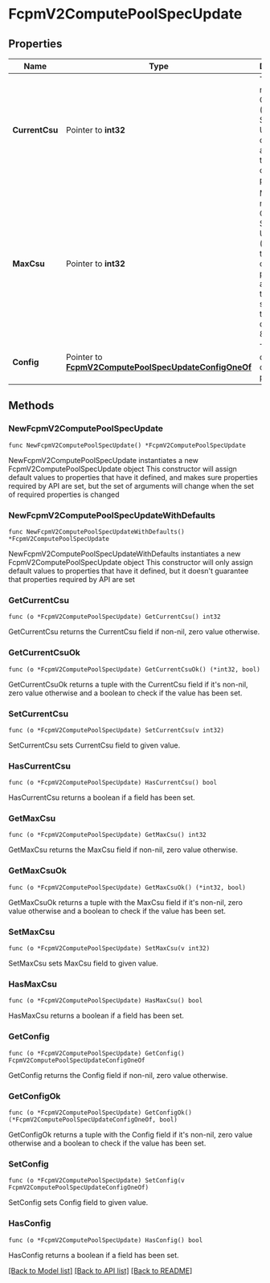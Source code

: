 # FcpmV2ComputePoolSpecUpdate

## Properties

Name | Type | Description | Notes
------------ | ------------- | ------------- | -------------
**CurrentCsu** | Pointer to **int32** | The number of CSUs (Confluent Streaming Units) currently allocated to this Flink compute pool. | [optional] [readonly] 
**MaxCsu** | Pointer to **int32** | Maximum number of Confluent Streaming Units (CSUs) that the Flink compute pool should auto-scale to. If not specified, the value defaults to 8.  | [optional] 
**Config** | Pointer to [**FcpmV2ComputePoolSpecUpdateConfigOneOf**](FcpmV2ComputePoolSpecUpdateConfigOneOf.md) | The type of of the Flink compute pool.  | [optional] 

## Methods

### NewFcpmV2ComputePoolSpecUpdate

`func NewFcpmV2ComputePoolSpecUpdate() *FcpmV2ComputePoolSpecUpdate`

NewFcpmV2ComputePoolSpecUpdate instantiates a new FcpmV2ComputePoolSpecUpdate object
This constructor will assign default values to properties that have it defined,
and makes sure properties required by API are set, but the set of arguments
will change when the set of required properties is changed

### NewFcpmV2ComputePoolSpecUpdateWithDefaults

`func NewFcpmV2ComputePoolSpecUpdateWithDefaults() *FcpmV2ComputePoolSpecUpdate`

NewFcpmV2ComputePoolSpecUpdateWithDefaults instantiates a new FcpmV2ComputePoolSpecUpdate object
This constructor will only assign default values to properties that have it defined,
but it doesn't guarantee that properties required by API are set

### GetCurrentCsu

`func (o *FcpmV2ComputePoolSpecUpdate) GetCurrentCsu() int32`

GetCurrentCsu returns the CurrentCsu field if non-nil, zero value otherwise.

### GetCurrentCsuOk

`func (o *FcpmV2ComputePoolSpecUpdate) GetCurrentCsuOk() (*int32, bool)`

GetCurrentCsuOk returns a tuple with the CurrentCsu field if it's non-nil, zero value otherwise
and a boolean to check if the value has been set.

### SetCurrentCsu

`func (o *FcpmV2ComputePoolSpecUpdate) SetCurrentCsu(v int32)`

SetCurrentCsu sets CurrentCsu field to given value.

### HasCurrentCsu

`func (o *FcpmV2ComputePoolSpecUpdate) HasCurrentCsu() bool`

HasCurrentCsu returns a boolean if a field has been set.

### GetMaxCsu

`func (o *FcpmV2ComputePoolSpecUpdate) GetMaxCsu() int32`

GetMaxCsu returns the MaxCsu field if non-nil, zero value otherwise.

### GetMaxCsuOk

`func (o *FcpmV2ComputePoolSpecUpdate) GetMaxCsuOk() (*int32, bool)`

GetMaxCsuOk returns a tuple with the MaxCsu field if it's non-nil, zero value otherwise
and a boolean to check if the value has been set.

### SetMaxCsu

`func (o *FcpmV2ComputePoolSpecUpdate) SetMaxCsu(v int32)`

SetMaxCsu sets MaxCsu field to given value.

### HasMaxCsu

`func (o *FcpmV2ComputePoolSpecUpdate) HasMaxCsu() bool`

HasMaxCsu returns a boolean if a field has been set.

### GetConfig

`func (o *FcpmV2ComputePoolSpecUpdate) GetConfig() FcpmV2ComputePoolSpecUpdateConfigOneOf`

GetConfig returns the Config field if non-nil, zero value otherwise.

### GetConfigOk

`func (o *FcpmV2ComputePoolSpecUpdate) GetConfigOk() (*FcpmV2ComputePoolSpecUpdateConfigOneOf, bool)`

GetConfigOk returns a tuple with the Config field if it's non-nil, zero value otherwise
and a boolean to check if the value has been set.

### SetConfig

`func (o *FcpmV2ComputePoolSpecUpdate) SetConfig(v FcpmV2ComputePoolSpecUpdateConfigOneOf)`

SetConfig sets Config field to given value.

### HasConfig

`func (o *FcpmV2ComputePoolSpecUpdate) HasConfig() bool`

HasConfig returns a boolean if a field has been set.


[[Back to Model list]](../README.md#documentation-for-models) [[Back to API list]](../README.md#documentation-for-api-endpoints) [[Back to README]](../README.md)


